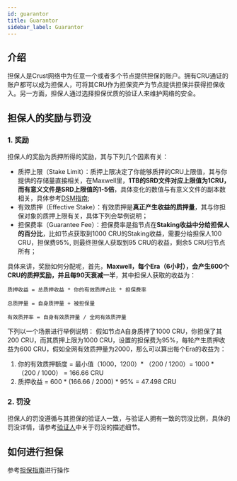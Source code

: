 ```yaml
---
id: guarantor
title: Guarantor
sidebar_label: Guarantor
---
```


## 介绍

担保人是Crust网络中为任意一个或者多个节点提供担保的账户。拥有CRU通证的账户都可以成为担保人，可将其CRU作为担保资产为节点提供担保并获得担保收入。另一方面，担保人通过选择担保优质的验证人来维护网络的安全。

## 担保人的奖励与罚没

### 1. 奖励

担保人的奖励为质押所得的奖励，其与下列几个因素有关：

- 质押上限（Stake Limit）：质押上限决定了你能够质押的CRU上限值，其与你提供的存储量直接相关，在Maxwell里，**1TB的SRD文件对应上限值为1CRU，而有意义文件是SRD上限值的1-5倍**，具体变化的数值与有意义文件的副本数相关，具体参考[DSM指南](DSM.md);
- 有效质押（Effective Stake）：有效质押是**真正产生收益的质押量**，其与你担保对象的质押上限有关，具体下列会举例说明；
- 担保费率（Guarantee Fee）：担保费率是指节点在**Staking收益中分给担保人的百分比**，比如节点获取到1000 CRU的Staking收益，需要分给担保人100 CRU，担保费95%, 则最终担保人获取到95 CRU的收益，剩余5 CRU归节点所有；

具体来讲，奖励如何分配呢，首先，**Maxwell，每个Era（6小时），会产生600个CRU的质押奖励，并且每90天衰减一半**，其中担保人获取的收益为：

```shell
质押收益 = 总质押收益 * 你的有效质押占比 * 担保费率
```

```shell
总质押量 = 自身质押量 + 被担保量
```

```shell
有效质押率 = 自身有效质押量 / 全网有效质押量
```

下列以一个场景进行举例说明：
假如节点A自身质押了1000 CRU，你担保了其200 CRU，而其质押上限为1000 CRU，设置的担保费为95%，每轮产生质押收益为600 CRU，假如全网有效质押量为2000，那么可以算出每个Era的收益为：

1. 你的有效质押额度 = 最小值（1000，1200）* （200 / 1200）= 1000 * （200 / 1000） = 166.66 CRU
2. 质押收益 = 600 * (166.66 / 2000) * 95% = 47.498 CRU

### 2. 罚没

担保人的罚没遵循与其担保的验证人一致，与验证人拥有一致的罚没比例，具体的罚没详情，请参考[验证人](validator.md)中关于罚没的描述细节。

## 如何进行担保

参考[担保指南](guarantor-guidance.md)进行操作